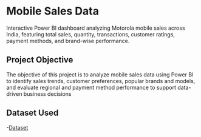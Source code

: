 # Mobile Sales Data
Interactive Power BI dashboard analyzing Motorola mobile sales across India, featuring total sales, quantity, transactions, customer ratings, payment methods, and brand-wise performance.

## Project Objective
The objective of this project is to analyze mobile sales data using Power BI to identify sales trends, customer preferences, popular brands and models, and evaluate regional and payment method performance to support data-driven business decisions


## Dataset Used
-<a href="https://github.com/kunalkadu2001/Motorola-sales-dashboard/blob/main/Day%20-%2030%20-%20Mobile%20Sales%20Data.xlsx">Dataset</a>










